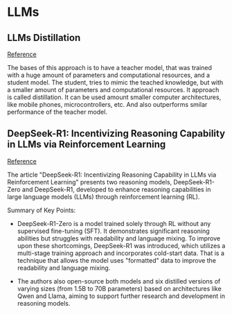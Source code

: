 # LLMs

## LLMs Distillation

[Reference](https://www.datacamp.com/blog/distillation-llm)

The bases of this approach is to have a teacher model, that was trained with a huge amount of parameters and computational resources, and a student model. The student, tries to mimic the teached knowledge, but with a smaller amount of parameters and computational resources. It approach is called distillation. It can be used amount smaller computer architectures, like mobile phones, microcontrollers, etc. And also outperforms smilar performance of the teacher model.

## DeepSeek-R1: Incentivizing Reasoning Capability in LLMs via Reinforcement Learning

[Reference](https://media.licdn.com/dms/document/media/v2/D4D1FAQFlqvgAUeuRCQ/feedshare-document-pdf-analyzed/B4DZSe94m9HIAY-/0/1737833822017?e=1738800000&v=beta&t=GlbHHcCBiNANn8W1kQrK5NWxlE9ALjO3VyIhfQBOMBI)

The article "DeepSeek-R1: Incentivizing Reasoning Capability in LLMs via Reinforcement Learning" presents two reasoning models, DeepSeek-R1-Zero and DeepSeek-R1, developed to enhance reasoning capabilities in large language models (LLMs) through reinforcement learning (RL).

Summary of Key Points:

* DeepSeek-R1-Zero is a model trained solely through RL without any supervised fine-tuning (SFT). It demonstrates significant reasoning abilities but struggles with readability and language mixing.
To improve upon these shortcomings, DeepSeek-R1 was introduced, which utilizes a multi-stage training approach and incorporates cold-start data. That is a technique that allows the model uses "formatted" data to improve the readability and language mixing.

* The authors also open-source both models and six distilled versions of varying sizes (from 1.5B to 70B parameters) based on architectures like Qwen and Llama, aiming to support further research and development in reasoning models.
